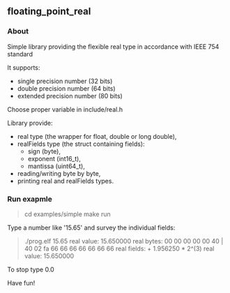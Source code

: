 ## floating_point_real

### About
Simple library providing the flexible real type in accordance with IEEE 754 standard

It supports:
- single precision number (32 bits)
- double precision number (64 bits)
- extended precision number (80 bits)

Choose proper variable in include/real.h

Library provide:
- real type (the wrapper for float, double or long double),
- realFields type (the struct containing fields):
  - sign (byte),
  - exponent (int16_t),
  - mantissa (uint64_t),
- reading/writing byte by byte,
- printing real and realFields types.

### Run exapmle
> cd examples/simple
make run

Type a number like '15.65' and survey the individual fields:

>./prog.elf
15.65
real value: 15.650000
real bytes: 00 00 00 00 00 40 | 40 02 fa 66 66 66 66 66 66 66
real fields: + 1.956250 * 2^(3)
real value: 15.650000

To stop type 0.0

Have fun!
